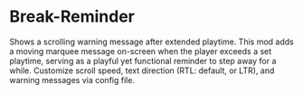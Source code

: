 # Break-Reminder
Shows a scrolling warning message after extended playtime.  This mod adds a moving marquee message on-screen when the player exceeds a set playtime, serving as a playful yet functional reminder to step away for a while.  Customize scroll speed, text direction (RTL: default, or LTR), and warning messages via config file.
